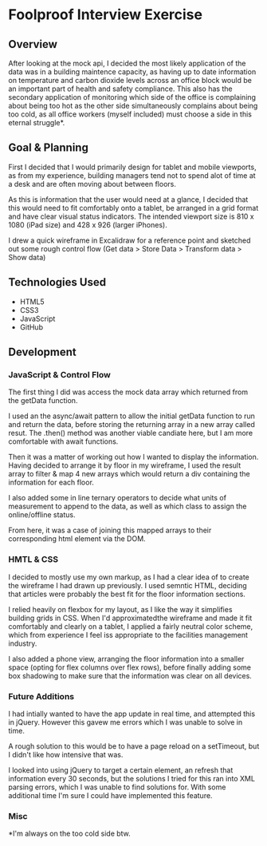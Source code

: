 # Foolproof Interview Exercise

## Overview

After looking at the mock api, I decided the most likely application of the data was in a building maintence capacity, as having up to date information on temperature and carbon dioxide levels across an office block would be an important part of health and safety compliance. This also has the secondary application of monitoring which side of the office is complaining about being too hot as the other side simultaneously complains about being too cold, as all office workers (myself included) must choose a side in this eternal struggle*.

## Goal & Planning

First I decided that I would primarily design  for tablet and mobile viewports, as from my experience, building managers tend not to spend alot of time at a desk and are often moving about between floors.  

As this is information that the user would need at a glance, I decided that this would need to fit comfortably onto a tablet, be arranged in a grid format and have clear visual status indicators. The intended viewport size is 810 x 1080 (iPad size) and 428 x 926 (larger iPhones).

I drew a quick wireframe in Excalidraw for a reference point and sketched out some rough control flow (Get data > Store Data > Transform data > Show data)

## Technologies Used
* HTML5
* CSS3
* JavaScript
* GitHub

## Development

### JavaScript & Control Flow
 The first thing I did was access the mock data array which returned from the getData function.

 I used an the async/await pattern to allow the initial getData function to run and return the data, before storing the returning array in a new array called resut. The .then() method was another viable candiate here, but I am more comfortable with await functions.

 Then it was a matter of working out how I wanted to display the information. Having decided to arrange it by floor in my wireframe, I used the result array to filter & map 4 new arrays which would return a div containing the information for each floor. 

 I also added some in line ternary operators to decide what units of measurement to append to the data, as well as which class to assign the online/offline status.

 From here, it was a case of joining this mapped arrays to their corresponding html element via the DOM.

 ### HMTL & CSS

I decided to mostly use my own markup, as I had a clear idea of to create the wireframe I had drawn up previously. I used semntic HTML, deciding that articles were probably the best fit for the floor information sections.

 I relied heavily on flexbox for my layout, as I like the way it simplifies building grids in CSS. When I'd approximatedthe wireframe and made it fit comfortably and clearly on a tablet, I applied a fairly neutral color scheme, which from experience I feel iss appropriate to the facilities management industry.

 I also added a phone view, arranging the floor information into a smaller space (opting for flex columns over flex rows), before finally adding some box shadowing to make sure that the information was clear on all devices.

 ### Future Additions
I had intially wanted to have the app update in real time, and attempted this in jQuery. However this gavew me errors which I was unable to solve in time. 

A rough solution to this would be to have a page reload on a setTimeout, but I didn't like how intensive that was.

I looked into using jQuery to target a certain element, an refresh that information every 30 seconds, but the solutions I tried for this ran into XML parsing errors, which I was unable to find solutions for. With some additional time I'm sure I could have implemented this feature.

### Misc

*I'm always on the too cold side btw.

